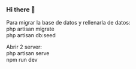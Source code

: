 ### Hi there 👋

Para migrar la base de datos y rellenarla de datos: <br>
  php artisan migrate <br>
  php artisan db:seed <br>

Abrir 2 server: <br>
  php artisan serve <br>
  npm run dev

<!--
**JauzCosmetics/JauzCosmetics** is a ✨ _special_ ✨ repository because its `README.md` (this file) appears on your GitHub profile.

Here are some ideas to get you started:

- 🔭 I’m currently working on ...
- 🌱 I’m currently learning ...
- 👯 I’m looking to collaborate on ...
- 🤔 I’m looking for help with ...
- 💬 Ask me about ...
- 📫 How to reach me: ...
- 😄 Pronouns: ...
- ⚡ Fun fact: ...
-->
